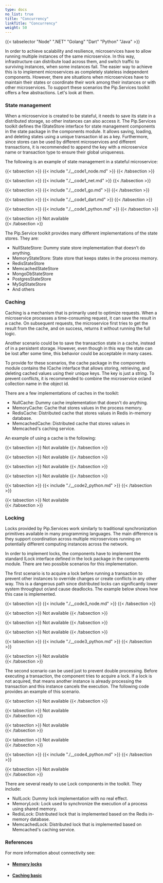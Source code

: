 ```yaml
---
type: docs
no_list: true
title: "Concurrency"
linkTitle: "Concurrency"
weight: 50
---
```


{{< tabselector "Node" ".NET" "Golang" "Dart" "Python" "Java" >}}

In order to achieve scalability and resilience, microservices have to allow running multiple instances of the same microservice. In this way, infrastructure can distribute load across them, and switch traffic to surviving instances, when some instances fail. The easier way to achieve this is to implement microservices as completely stateless independent components. However, there are situations when microservices have to maintain their states or coordinate their work among their instances or with other microservices. To support these scenarios the Pip.Services toolkit offers a few abstractions. Let's look at them.

### State management

When a microservice is created to be stateful, it needs to save its state in a distributed storage, so other instances can also access it. The Pip.Services toolkit defines the IStateStore interface for state management components in the state package in the components module. It allows saving, loading, and deleting states using a unique transaction id as a key. Furthermore, since stores can be used by different microservices and different transactions, it is recommended to append the key with a microservice name or transaction type to ensure their global uniqueness.

The following is an example of state management in a stateful microservice:

{{< tabsection >}}
  {{< include "./__code1_node.md" >}} 
{{< /tabsection >}}

{{< tabsection >}}
  {{< include "./__code1_net.md" >}} 
{{< /tabsection >}}

{{< tabsection >}}
  {{< include "./__code1_go.md" >}} 
{{< /tabsection >}}

{{< tabsection >}}
  {{< include "./__code1_dart.md" >}} 
{{< /tabsection >}}

{{< tabsection >}}
  {{< include "./__code1_python.md" >}} 
{{< /tabsection >}}

{{< tabsection >}}
  Not available  
{{< /tabsection >}}

The Pip.Service toolkit provides many different implementations of the state stores. They are:

- NullStateStore: Dummy state store implementation that doesn't do anything.
- MemoryStateStore: State store that keeps states in the process memory.
- RedisStateStore
- MemcachedStateStore
- MongoDbStateStore
- PostgresStateStore
- MySqlStateStore
- And others

### Caching

Caching is a mechanism that is primarily used to optimize requests. When a microservice processes a time-consuming request, it can save the result in a cache. On subsequent requests, the microservice first tries to get the result from the cache, and on success, returns it without running the full logic.

Another scenario could be to save the transaction state in a cache, instead of in a persistent storage. However, even though in this way the state can be lost after some time, this behavior could be acceptable in many cases.

To provide for these scenarios, the cache package in the components module contains the ICache interface that allows storing, retrieving, and deleting cached values using their unique keys. The key is just a string. To prevent conflicts, it is recommended to combine the microservice or/and collection name in the object id.

There are a few implementations of caches in the toolkit:

- NullCache: Dummy cache implementation that doesn't do anything.
- MemoryCache: Cache that stores values in the process memory. 
- RedisCache: Distributed cache that stores values in Redis in-memory database.
- MemcachedCache: Distributed cache that stores values in Memcached's caching service. 


An example of using a cache is the following:


{{< tabsection >}}
  Not available
{{< /tabsection >}}

{{< tabsection >}}
  Not available
{{< /tabsection >}}

{{< tabsection >}}
  Not available
{{< /tabsection >}}

{{< tabsection >}}
  Not available 
{{< /tabsection >}}

{{< tabsection >}}
  {{< include "./__code2_python.md" >}} 
{{< /tabsection >}}

{{< tabsection >}}
  Not available  
{{< /tabsection >}}

### Locking

Locks provided by Pip.Services work similarly to traditional synchronization primitives available in many programming languages. The main difference is they support coordination across multiple microservices running on potentially different computing instances across the network. 

In order to implement locks, the components have to implement the standard ILock interface defined in the lock package in the components module. There are two possible scenarios for this implementation.

The first scenario is to acquire a lock before running a transaction to prevent other instances to override changes or create conflicts in any other way. This is a dangerous path since distributed locks can significantly lower system throughput or/and cause deadlocks. The example below shows how this case is implemented.

{{< tabsection >}}
  {{< include "./__code3_node.md" >}} 
{{< /tabsection >}}

{{< tabsection >}}
  Not available
{{< /tabsection >}}

{{< tabsection >}}
  Not available 
{{< /tabsection >}}

{{< tabsection >}}
  Not available 
{{< /tabsection >}}

{{< tabsection >}}
  {{< include "./__code3_python.md" >}} 
{{< /tabsection >}}

{{< tabsection >}}
  Not available  
{{< /tabsection >}}

The second scenario can be used just to prevent double processing. Before executing a transaction, the component tries to acquire a lock. If a lock is not acquired, that means another instance is already processing the transaction and this instance cancels the execution. The following code provides an example of this scenario.

{{< tabsection >}}
  Not available 
{{< /tabsection >}}

{{< tabsection >}}
  Not available  
{{< /tabsection >}}

{{< tabsection >}}
  Not available  
{{< /tabsection >}}

{{< tabsection >}}
  Not available  
{{< /tabsection >}}

{{< tabsection >}}
  {{< include "./__code4_python.md" >}} 
{{< /tabsection >}}

{{< tabsection >}}
  Not available  
{{< /tabsection >}}

There are several ready to use Lock components in the toolkit. They include:

- NullLock: Dummy lock implementation with no real effect.
- MemoryLock: Lock used to synchronize the execution of a process using shared memory.
- RedisLock: Distributed lock that is implemented based on the Redis in-memory database. 
- MemcachedLock: Distributed lock that is implemented based on Memcached's caching service. 

### References
For more information about connectivity see:
- #### [Memory locks](../../locks/memory_locks/)
- #### [Сaching basic](../../caching/caching_basic/)
